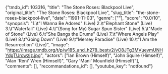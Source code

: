 {"tmdb_id": 103316, "title": "The Stone Roses: Blackpool Live", "original_title": "The Stone Roses: Blackpool Live", "slug_title": "the-stone-roses-blackpool-live", "date": "1991-11-03", "genre": [""], "score": "0.0/10", "synopsis": "1.\t\"I Wanna Be Adored\" (Live)  2.\t\"Elephant Stone\" (Live)  3.\t\"Waterfall\" (Live)  4.\t\"(Song for My) Sugar Spun Sister\" (Live)  5.\t\"Made of Stone\" (Live)  6.\t\"She Bangs the Drums\" (Live)  7.\t\"Where Angels Play\" (Live)  8.\t\"Going Down\" (Live)  9.\t\"Mersey Paradise\" (Live)  10.\t\"I Am the Resurrection\" (Live)", "image": "https://image.tmdb.org/t/p/w185_and_h278_bestv2/vO8JTg3MVuevmUNHYdgTUrcwzjz.jpg", "actors": ["Ian Brown (Himself)", "John Squire (Himself)", "Alan 'Reni' Wren (Himself)", "Gary 'Mani' Mounfield (Himself)"], "comments": [], "recommandations_id": [], "youtube_key": "notfound"}